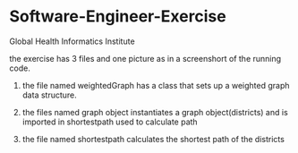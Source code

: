 # Software-Engineer-Exercise
Global Health Informatics Institute

the exercise has 3 files and one picture as in a screenshort of the running code.

1. the file named weightedGraph has a class that sets up a weighted graph data structure.

2. the files named graph object instantiates a graph object(districts) and is imported in shortestpath used to calculate path

3. the file named shortestpath calculates the shortest path of the districts
